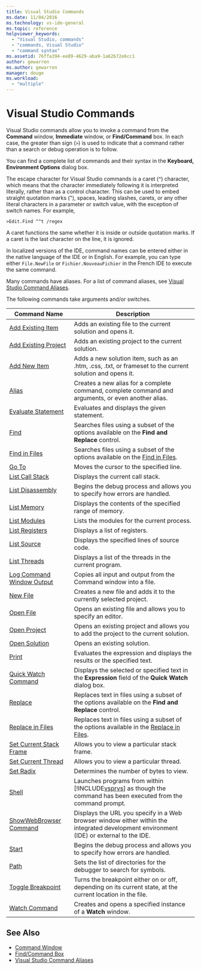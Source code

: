 ```yaml
---
title: Visual Studio Commands
ms.date: 11/04/2016
ms.technology: vs-ide-general
ms.topic: reference
helpviewer_keywords:
  - "Visual Studio, commands"
  - "commands, Visual Studio"
  - "command syntax"
ms.assetid: 76ffa394-ee89-4629-aba9-1a62b72e6cc1
author: gewarren
ms.author: gewarren
manager: douge
ms.workload:
  - "multiple"
---
```

# Visual Studio Commands
Visual Studio commands allow you to invoke a command from the **Command** window, **Immediate** window, or **Find/Command** box. In each case, the greater than sign (`>`) is used to indicate that a command rather than a search or debug operation is to follow.

 You can find a complete list of commands and their syntax in the **Keyboard, Environment Options** dialog box.

 The escape character for Visual Studio commands is a caret (^) character, which means that the character immediately following it is interpreted literally, rather than as a control character. This can be used to embed straight quotation marks ("), spaces, leading slashes, carets, or any other literal characters in a parameter or switch value, with the exception of switch names. For example,

```
>Edit.Find ^^t /regex
```

 A caret functions the same whether it is inside or outside quotation marks. If a caret is the last character on the line, it is ignored.

 In localized versions of the IDE, command names can be entered either in the native language of the IDE or in English. For example, you can type either `File.NewFile` or `Fichier.NouveauFichier` in the French IDE to execute the same command.

 Many commands have aliases. For a list of command aliases, see [Visual Studio Command Aliases](../../ide/reference/visual-studio-command-aliases.md).

 The following commands take arguments and/or switches.

|Command Name|Description|
|------------------|-----------------|
|[Add Existing Item](../../ide/reference/add-existing-item-command.md)|Adds an existing file to the current solution and opens it.|
|[Add Existing Project](../../ide/reference/add-existing-project-command.md)|Adds an existing project to the current solution.|
|[Add New Item](../../ide/reference/add-new-item-command.md)|Adds a new solution item, such as an .htm, .css, .txt, or frameset to the current solution and opens it.|
|[Alias](../../ide/reference/alias-command.md)|Creates a new alias for a complete command, complete command and arguments, or even another alias.|
|[Evaluate Statement](../../ide/reference/evaluate-statement-command.md)|Evaluates and displays the given statement.|
|[Find](../../ide/reference/find-command.md)|Searches files using a subset of the options available on the **Find and Replace** control.|
|[Find in Files](../../ide/reference/find-in-files-command.md)|Searches files using a subset of the options available on the [Find in Files](../../ide/find-in-files.md).|
|[Go To](../../ide/reference/go-to-command.md)|Moves the cursor to the specified line.|
|[List Call Stack](../../ide/reference/list-call-stack-command.md)|Displays the current call stack.|
|[List Disassembly](../../ide/reference/list-disassembly-command.md)|Begins the debug process and allows you to specify how errors are handled.|
|[List Memory](../../ide/reference/list-memory-command.md)|Displays the contents of the specified range of memory.|
|[List Modules](../../ide/reference/list-modules-command.md)|Lists the modules for the current process.|
|[List Registers](../../ide/reference/list-registers-command.md)|Displays a list of registers.|
|[List Source](../../ide/reference/list-source-command.md)|Displays the specified lines of source code.|
|[List Threads](../../ide/reference/list-threads-command.md)|Displays a list of the threads in the current program.|
|[Log Command Window Output](../../ide/reference/log-command-window-output-command.md)|Copies all input and output from the Command window into a file.|
|[New File](../../ide/reference/new-file-command.md)|Creates a new file and adds it to the currently selected project.|
|[Open File](../../ide/reference/open-file-command.md)|Opens an existing file and allows you to specify an editor.|
|[Open Project](../../ide/reference/open-project-command.md)|Opens an existing project and allows you to add the project to the current solution.|
|[Open Solution](../../ide/reference/open-solution-command.md)|Opens an existing solution.|
|[Print](../../ide/reference/print-command.md)|Evaluates the expression and displays the results or the specified text.|
|[Quick Watch Command](../../ide/reference/quick-watch-command.md)|Displays the selected or specified text in the **Expression** field of the **Quick Watch** dialog box.|
|[Replace](../../ide/reference/replace-command.md)|Replaces text in files using a subset of the options available on the **Find and Replace** control.|
|[Replace in Files](../../ide/reference/replace-in-files-command.md)|Replaces text in files using a subset of the options available in the [Replace in Files](../../ide/replace-in-files.md).|
|[Set Current Stack Frame](../../ide/reference/set-current-stack-frame-command.md)|Allows you to view a particular stack frame.|
|[Set Current Thread](../../ide/reference/set-current-thread-command.md)|Allows you to view a particular thread.|
|[Set Radix](../../ide/reference/set-radix-command.md)|Determines the number of bytes to view.|
|[Shell](../../ide/reference/shell-command.md)|Launches programs from within [!INCLUDE[vsprvs](../../code-quality/includes/vsprvs_md.md)] as though the command has been executed from the command prompt.|
|[ShowWebBrowser Command](../../ide/reference/showwebbrowser-command.md)|Displays the URL you specify in a Web browser window either within the integrated development environment (IDE) or external to the IDE.|
|[Start](../../ide/reference/start-command.md)|Begins the debug process and allows you to specify how errors are handled.|
|[Path](../../ide/reference/symbol-path-command.md)|Sets the list of directories for the debugger to search for symbols.|
|[Toggle Breakpoint](../../ide/reference/toggle-breakpoint-command.md)|Turns the breakpoint either on or off, depending on its current state, at the current location in the file.|
|[Watch Command](../../ide/reference/watch-command.md)|Creates and opens a specified instance of a **Watch** window.|

## See Also

- [Command Window](../../ide/reference/command-window.md)
- [Find/Command Box](../../ide/find-command-box.md)
- [Visual Studio Command Aliases](../../ide/reference/visual-studio-command-aliases.md)